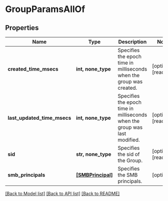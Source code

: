 # GroupParamsAllOf


## Properties
Name | Type | Description | Notes
------------ | ------------- | ------------- | -------------
**created_time_msecs** | **int, none_type** | Specifies the epoch time in milliseconds when the group was created. | [optional] [readonly] 
**last_updated_time_msecs** | **int, none_type** | Specifies the epoch time in milliseconds when the group was last modified. | [optional] [readonly] 
**sid** | **str, none_type** | Specifies the sid of the Group. | [optional] [readonly] 
**smb_principals** | [**[SMBPrincipal]**](SMBPrincipal.md) | Specifies the SMB principals. | [optional] 

[[Back to Model list]](../README.md#documentation-for-models) [[Back to API list]](../README.md#documentation-for-api-endpoints) [[Back to README]](../README.md)


